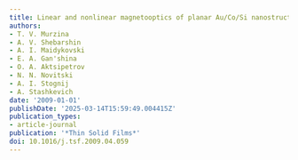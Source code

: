 ```yaml
---
title: Linear and nonlinear magnetooptics of planar Au/Co/Si nanostructures
authors:
- T. V. Murzina
- A. V. Shebarshin
- A. I. Maidykovski
- E. A. Gan'shina
- O. A. Aktsipetrov
- N. N. Novitski
- A. I. Stognij
- A. Stashkevich
date: '2009-01-01'
publishDate: '2025-03-14T15:59:49.004415Z'
publication_types:
- article-journal
publication: '*Thin Solid Films*'
doi: 10.1016/j.tsf.2009.04.059
---
```

